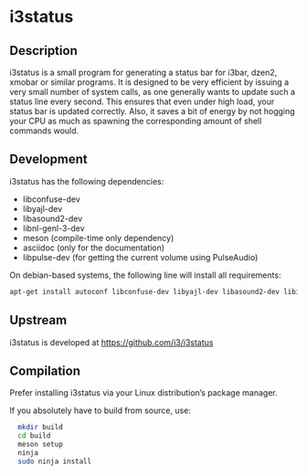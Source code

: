 # i3status

## Description

i3status is a small program for generating a status bar for i3bar, dzen2, xmobar
or similar programs. It is designed to be very efficient by issuing a very small
number of system calls, as one generally wants to update such a status line
every second. This ensures that even under high load, your status bar is updated
correctly. Also, it saves a bit of energy by not hogging your CPU as much as
spawning the corresponding amount of shell commands would.

## Development

i3status has the following dependencies:
  * libconfuse-dev
  * libyajl-dev
  * libasound2-dev
  * libnl-genl-3-dev
  * meson (compile-time only dependency)
  * asciidoc (only for the documentation)
  * libpulse-dev (for getting the current volume using PulseAudio)

On debian-based systems, the following line will install all requirements:
```bash
apt-get install autoconf libconfuse-dev libyajl-dev libasound2-dev libiw-dev asciidoc libpulse-dev libnl-genl-3-dev meson
```

## Upstream

i3status is developed at https://github.com/i3/i3status

## Compilation

Prefer installing i3status via your Linux distribution’s package manager.

If you absolutely have to build from source, use:

```bash
  mkdir build
  cd build
  meson setup
  ninja
  sudo ninja install
```
